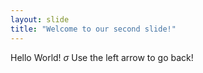 ```yaml
---
layout: slide
title: "Welcome to our second slide!"
---
```

Hello World! $\sigma$
Use the left arrow to go back!
